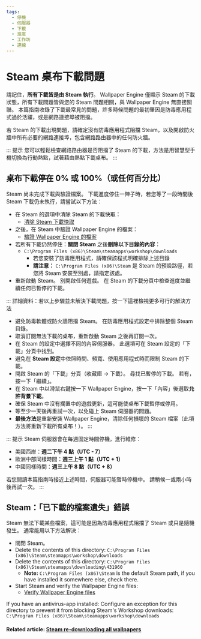 ```yaml
---
tags:
  - 停機
  - 伺服器
  - 下載
  - 進度
  - 工作坊
  - 連線
---
```


# Steam 桌布下載問題

請記住，**所有下載皆是由 Steam 執行**。 Wallpaper Engine 僅顯示 Steam 的下載狀態，所有下載問題皆與您的 Steam 問題相關，與 Wallpaper Engine 無直接關聯。 本篇指南收錄了下載最常見的問題，許多時候問題的最初肇因是防毒應用程式過於活躍，或是網路連接埠被阻擋。

若 Steam 的下載出現問題，請確定沒有防毒應用程式阻擋 Steam，以及開啟防火牆中所有必要的網路連接埠，包含網路路由器中的任何防火牆。

::: 提示 您可以輕鬆檢查網路路由器是否阻擋了 Steam 的下載，方法是用智慧型手機切換為行動熱點，試著藉由熱點下載桌布。 :::

## 桌布下載停在 0% 或 100%（或任何百分比）
Steam 尚未完成下載與驗證檔案。 下載進度停住一陣子時，若您等了一段時間後 Steam 下載仍未執行，請嘗試以下方法：

* 在 Steam 的選項中清除 Steam 的下載快取：
  * [清除 Steam 下載快取](https://support.steampowered.com/kb_article.php?ref=3134-TIAL-4638)
* 之後，在 Steam 中驗證 Wallpaper Engine 的檔案：
  * [驗證 Wallpaper Engine 的檔案](https://support.steampowered.com/kb_article.php?ref=2037-QEUH-3335)
* 若所有下載仍然停住：**關閉 Steam** 之後**刪除以下目錄的內容**：
  * `C:\Program Files (x86)\Steam\steamapps\workshop\downloads`
    * 若您安裝了防毒應用程式，請確保該程式明確排除上述目錄
    * **請注意：** `C:\Program Files (x86)\Steam` 是 Steam 的預設路徑，若您將 Steam 安裝至別處，請指定該處。
* 重新啟動 Steam。 別開啟任何遊戲。 在 Steam 的下載分頁中檢查進度並繼續任何已暫停的下載。

::: 詳細資料：若以上步驟並未解決下載問題，按一下這裡檢視更多可行的解決方法
* 避免防毒軟體或防火牆阻擋 Steam。 在防毒應用程式設定中排除整個 Steam 目錄。
* 取消訂閱無法下載的桌布，重新啟動 Steam 之後再訂閱一次。
* 在 Steam 的設定中選擇不同的內容伺服器。 此選項可在 Steam 設定的「下載」分頁中找到。
* 避免在 **Steam 設定**中依照時間、頻寬、使用應用程式時而限制 Steam 的下載。
* 開啟 Steam 的「下載」分頁（收藏庫 -> 下載）。 尋找已暫停的下載。 若有，按一下「繼續」。
* 在 Steam 中以滑鼠右鍵按一下 Wallpaper Engine，按一下「內容」後選取**允許背景下載**。
* 確保 Steam 中沒有擱置中的遊戲更新，這可能使桌布下載暫停或停用。
* 等至少一天後再重試一次，以免碰上 Steam 伺服器的問題。
* **最後方法**是重新安裝 Wallpaper Engine，清除任何損壞的 Steam 檔案（此項方法將重新下載所有桌布！）。 :::

::: 提示 Steam 伺服器會在每週固定時間停機，進行維修：

* 美國西岸：**週二下午 4 點（UTC - 7）**
* 歐洲中部同樣時間：**週三上午 1 點（UTC + 1）**
* 中國同樣時間：**週三上午 8 點（UTC + 8）**

若您閱讀本篇指南時接近上述時間，伺服器可能暫時停機中。 請稍候一或兩小時後再試一次。 :::

## Steam：「已下載的檔案遺失」錯誤

Steam 無法下載某些檔案，這可能是因為防毒應用程式阻擋了 Steam 或只是隨機發生。 通常能用以下方法解決：

* 關閉 Steam。
* Delete the contents of this directory: `C:\Program Files (x86)\Steam\steamapps\workshop\downloads`
* Delete the contents of this directory: `C:\Program Files (x86)\Steam\steamapps\downloading\431960`
  * **Note:** `C:\Program Files (x86)\Steam` is the default Steam path, if you have installed it somewhere else, check there.
* Start Steam and verify the Wallpaper Engine files:
  * [Verify Wallpaper Engine files](https://support.steampowered.com/kb_article.php?ref=2037-QEUH-3335)

If you have an antivirus-app installed: Configure an exception for this directory to prevent it from blocking Steam's Workshop downloads: `C:\Program Files (x86)\Steam\steamapps\workshop\downloads`

#### Related article: [Steam re-downloading all wallpapers](/steam/redownload)